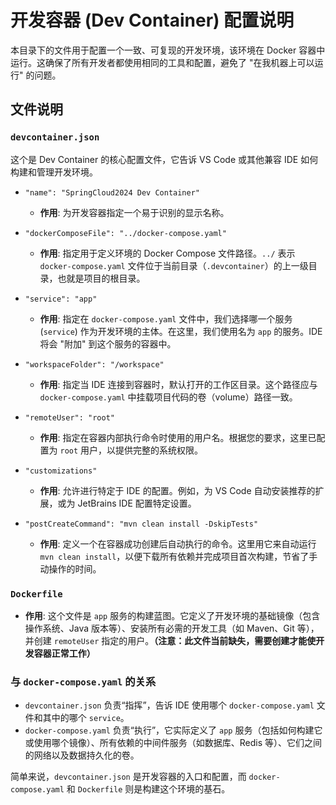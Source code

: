 # 开发容器 (Dev Container) 配置说明

本目录下的文件用于配置一个一致、可复现的开发环境，该环境在 Docker 容器中运行。这确保了所有开发者都使用相同的工具和配置，避免了 "在我机器上可以运行" 的问题。

## 文件说明

### `devcontainer.json`

这个是 Dev Container 的核心配置文件，它告诉 VS Code 或其他兼容 IDE 如何构建和管理开发环境。

-   `"name": "SpringCloud2024 Dev Container"`
    -   **作用**: 为开发容器指定一个易于识别的显示名称。

-   `"dockerComposeFile": "../docker-compose.yaml"`
    -   **作用**: 指定用于定义环境的 Docker Compose 文件路径。`../` 表示 `docker-compose.yaml` 文件位于当前目录（`.devcontainer`）的上一级目录，也就是项目的根目录。

-   `"service": "app"`
    -   **作用**: 指定在 `docker-compose.yaml` 文件中，我们选择哪一个服务 (`service`) 作为开发环境的主体。在这里，我们使用名为 `app` 的服务。IDE 将会 "附加" 到这个服务的容器中。

-   `"workspaceFolder": "/workspace"`
    -   **作用**: 指定当 IDE 连接到容器时，默认打开的工作区目录。这个路径应与 `docker-compose.yaml` 中挂载项目代码的卷（volume）路径一致。

-   `"remoteUser": "root"`
    -   **作用**: 指定在容器内部执行命令时使用的用户名。根据您的要求，这里已配置为 `root` 用户，以提供完整的系统权限。

-   `"customizations"`
    -   **作用**: 允许进行特定于 IDE 的配置。例如，为 VS Code 自动安装推荐的扩展，或为 JetBrains IDE 配置特定设置。

-   `"postCreateCommand": "mvn clean install -DskipTests"`
    -   **作用**: 定义一个在容器成功创建后自动执行的命令。这里用它来自动运行 `mvn clean install`，以便下载所有依赖并完成项目首次构建，节省了手动操作的时间。

### `Dockerfile`

-   **作用**: 这个文件是 `app` 服务的构建蓝图。它定义了开发环境的基础镜像（包含操作系统、Java 版本等）、安装所有必需的开发工具（如 Maven、Git 等），并创建 `remoteUser` 指定的用户。**（注意：此文件当前缺失，需要创建才能使开发容器正常工作）**

### 与 `docker-compose.yaml` 的关系

-   `devcontainer.json` 负责“指挥”，告诉 IDE 使用哪个 `docker-compose.yaml` 文件和其中的哪个 `service`。
-   `docker-compose.yaml` 负责“执行”，它实际定义了 `app` 服务（包括如何构建它或使用哪个镜像）、所有依赖的中间件服务（如数据库、Redis 等）、它们之间的网络以及数据持久化的卷。

简单来说，`devcontainer.json` 是开发容器的入口和配置，而 `docker-compose.yaml` 和 `Dockerfile` 则是构建这个环境的基石。
